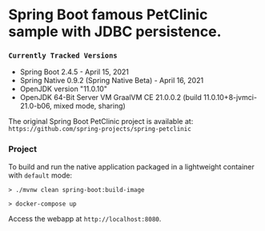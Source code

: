 # Spring Boot famous PetClinic sample with JDBC persistence.

### `Currently Tracked Versions`
* Spring Boot 2.4.5 - April 15, 2021
* Spring Native 0.9.2 (Spring Native Beta) - April 16, 2021
* OpenJDK version "11.0.10"
* OpenJDK 64-Bit Server VM GraalVM CE 21.0.0.2 (build 11.0.10+8-jvmci-21.0-b06, mixed mode, sharing)

The original Spring Boot PetClinic project is available at: `https://github.com/spring-projects/spring-petclinic`

### Project
To build and run the native application packaged in a lightweight container with `default` mode:
```shell
> ./mvnw clean spring-boot:build-image

> docker-compose up
```

Access the webapp at `http://localhost:8080`.